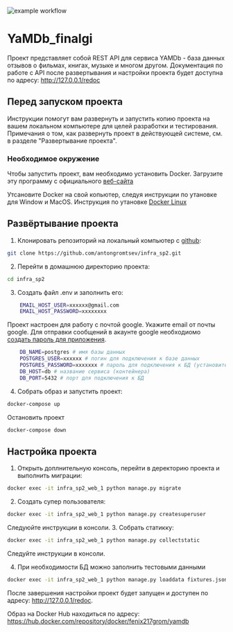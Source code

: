 ![example workflow](https://github.com/antongromtsev/yamdb_final/actions/workflows/main.yml/badge.svg)

# YaMDb_finalgi

Проект представляет собой REST API для сервиса YAMDb - база данных отзывов о фильмах, книгах, музыке и многом другом. Документация по работе с API после развертывания и настройки проекта будет доступна по адресу: http://127.0.0.1/redoc

## Перед запуском проекта

Инструкции помогут вам развернуть и запустить копию проекта на вашем локальном компьютере для целей разработки и тестирования. Примечания о том, как развернуть проект в действующей системе, см. в разделе "Развертывание проекта".

### Необходимое окружение

Чтобы запустить проект, вам необходимо установить Docker. Загрузите эту программу с официального [веб-сайта](https://www.docker.com/)



Утсановите Docker на свой копьютер, следуя инструкции по утановке для Window и MacOS.
Инструкция по утановке [Docker Linux](https://docs.docker.com/engine/install/ubuntu/)


## Развёртывание проекта

1. Клонировать репозиторий на локальный компьютер с [github](https://github.com/): 
```bash
git clone https://github.com/antongromtsev/infra_sp2.git
```
2. Перейти в домашнюю директорию проекта: 
```bash
cd infra_sp2
```
3. Создать файл .env и заполнить его:
```bash
    EMAIL_HOST_USER=xxxxxx@gmail.com
    EMAIL_HOST_PASSWORD=xxxxxxxx
```
Проект настроен для работу с почтой google. Укажите email от почты google.
Для отправки сообщений в акаунте google необходиомо [создать пароль для приложения](https://support.google.com/accounts/answer/185833?hl=ru).

```bash
    DB_NAME=postgres # имя базы данных
    POSTGRES_USER=xxxxxx # логин для подключения к базе данных
    POSTGRES_PASSWORD=xxxxxxx # пароль для подключения к БД (установите свой)
    DB_HOST=db # название сервиса (контейнера)
    DB_PORT=5432 # порт для подключения к БД
```

4. Собрать образ и запустить проект:
```bash
docker-compose up
```
Остановить проект
```bash
docker-compose down
```
## Настройка проекта

1. Открыть доплнительную консоль, перейти в деректорию проекта и выполнить миграции:
```bash
docker exec -it infra_sp2_web_1 python manage.py migrate
```
2. Создать супер пользователя:
```bash
docker exec -it infra_sp2_web_1 python manage.py createsuperuser
```
Следуюйте инструкции в консоли.
3. Собрать статикку:
```bash
docker exec -it infra_sp2_web_1 python manage.py collectstatic
```
Следуйте инструкции в консоли.

4. При необходимости БД можно заполнить тестовыми данными
```bash
docker exec -it infra_sp2_web_1 python manage.py loaddata fixtures.json
```
После завершения настройки проект будет запущен и доступен по адресу: http://127.0.0.1/redoc.

Образ на Docker Hub находиться по адресу: https://hub.docker.com/repository/docker/fenix217grom/yamdb
